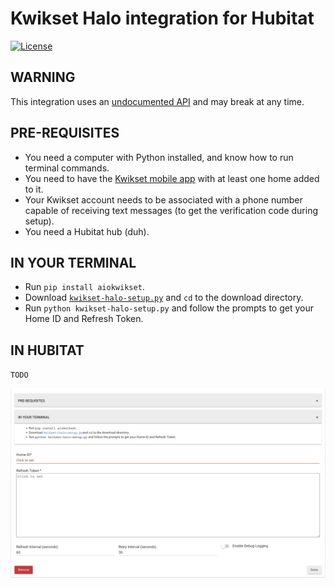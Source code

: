 # Kwikset Halo integration for Hubitat

[![License](https://img.shields.io/github/license/explosivo22/rinnaicontrolr-ha?style=for-the-badge)](https://opensource.org/licenses/Apache-2.0)

## WARNING

This integration uses an [undocumented API](https://pypi.org/project/aiokwikset/) and may break at any time.

## PRE-REQUISITES

* You need a computer with Python installed, and know how to run terminal commands.
* You need to have the [Kwikset mobile app](https://www.kwikset.com/smart-locks/app) with at least one home added to it.
* Your Kwikset account needs to be associated with a phone number capable of receiving text messages (to get the verification code during setup).
* You need a Hubitat hub (duh).

## IN YOUR TERMINAL

* Run `pip install aiokwikset`.
* Download [`kwikset-halo-setup.py`](https://raw.githubusercontent.com/mingaldrichgan/kwikset-hubitat/main/kwikset-halo-setup.py) and `cd` to the download directory.
* Run `python kwikset-halo-setup.py` and follow the prompts to get your Home ID and Refresh Token.

## IN HUBITAT

`TODO`

![Screenshot](https://github.com/mingaldrichgan/kwikset-hubitat/raw/main/kwikset-halo-app.png)
